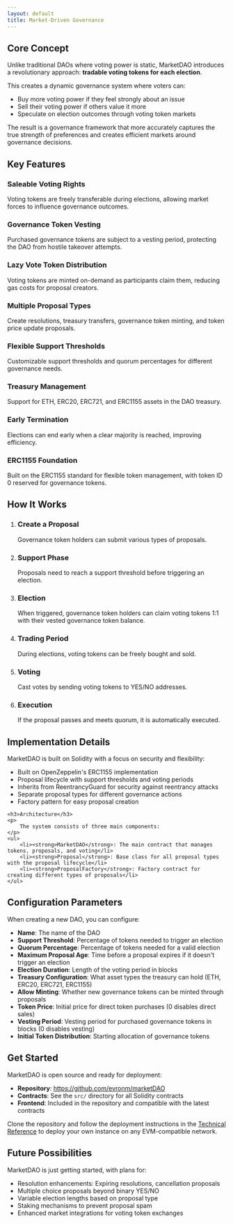 ```yaml
---
layout: default
title: Market-Driven Governance
---
```


<section class="section" id="concept">
    <h2>Core Concept</h2>
    <p>
        Unlike traditional DAOs where voting power is static, MarketDAO introduces a revolutionary approach:
        <strong>tradable voting tokens for each election</strong>.
    </p>
    <p>
        This creates a dynamic governance system where voters can:
    </p>
    <ul>
        <li>Buy more voting power if they feel strongly about an issue</li>
        <li>Sell their voting power if others value it more</li>
        <li>Speculate on election outcomes through voting token markets</li>
    </ul>
    <p>
        The result is a governance framework that more accurately captures the true strength of preferences 
        and creates efficient markets around governance decisions.
    </p>
</section>

<section class="section" id="features">
    <h2>Key Features</h2>
    <div class="feature-grid">
        <div class="feature-card">
            <h3>Saleable Voting Rights</h3>
            <p>Voting tokens are freely transferable during elections, allowing market forces to influence governance outcomes.</p>
        </div>
        <div class="feature-card">
            <h3>Governance Token Vesting</h3>
            <p>Purchased governance tokens are subject to a vesting period, protecting the DAO from hostile takeover attempts.</p>
        </div>
        <div class="feature-card">
            <h3>Lazy Vote Token Distribution</h3>
            <p>Voting tokens are minted on-demand as participants claim them, reducing gas costs for proposal creators.</p>
        </div>
        <div class="feature-card">
            <h3>Multiple Proposal Types</h3>
            <p>Create resolutions, treasury transfers, governance token minting, and token price update proposals.</p>
        </div>
        <div class="feature-card">
            <h3>Flexible Support Thresholds</h3>
            <p>Customizable support thresholds and quorum percentages for different governance needs.</p>
        </div>
        <div class="feature-card">
            <h3>Treasury Management</h3>
            <p>Support for ETH, ERC20, ERC721, and ERC1155 assets in the DAO treasury.</p>
        </div>
        <div class="feature-card">
            <h3>Early Termination</h3>
            <p>Elections can end early when a clear majority is reached, improving efficiency.</p>
        </div>
        <div class="feature-card">
            <h3>ERC1155 Foundation</h3>
            <p>Built on the ERC1155 standard for flexible token management, with token ID 0 reserved for governance tokens.</p>
        </div>
    </div>
</section>

<section class="section" id="how-it-works">
    <h2>How It Works</h2>
    <ol>
        <li>
            <h3>Create a Proposal</h3>
            <p>Governance token holders can submit various types of proposals.</p>
        </li>
        <li>
            <h3>Support Phase</h3>
            <p>Proposals need to reach a support threshold before triggering an election.</p>
        </li>
        <li>
            <h3>Election</h3>
            <p>When triggered, governance token holders can claim voting tokens 1:1 with their vested governance token balance.</p>
        </li>
        <li>
            <h3>Trading Period</h3>
            <p>During elections, voting tokens can be freely bought and sold.</p>
        </li>
        <li>
            <h3>Voting</h3>
            <p>Cast votes by sending voting tokens to YES/NO addresses.</p>
        </li>
        <li>
            <h3>Execution</h3>
            <p>If the proposal passes and meets quorum, it is automatically executed.</p>
        </li>
    </ol>
</section>

<section class="section" id="implementation">
    <h2>Implementation Details</h2>
    <p>
        MarketDAO is built on Solidity with a focus on security and flexibility:
    </p>
    <ul>
        <li>Built on OpenZeppelin's ERC1155 implementation</li>
        <li>Proposal lifecycle with support thresholds and voting periods</li>
        <li>Inherits from ReentrancyGuard for security against reentrancy attacks</li>
        <li>Separate proposal types for different governance actions</li>
        <li>Factory pattern for easy proposal creation</li>
    </ul>
    
    <h3>Architecture</h3>
    <p>
        The system consists of three main components:
    </p>
    <ul>
        <li><strong>MarketDAO</strong>: The main contract that manages tokens, proposals, and voting</li>
        <li><strong>Proposal</strong>: Base class for all proposal types with the proposal lifecycle</li>
        <li><strong>ProposalFactory</strong>: Factory contract for creating different types of proposals</li>
    </ul>
</section>

<section class="section" id="configuration">
    <h2>Configuration Parameters</h2>
    <p>
        When creating a new DAO, you can configure:
    </p>
    <ul>
        <li><strong>Name</strong>: The name of the DAO</li>
        <li><strong>Support Threshold</strong>: Percentage of tokens needed to trigger an election</li>
        <li><strong>Quorum Percentage</strong>: Percentage of tokens needed for a valid election</li>
        <li><strong>Maximum Proposal Age</strong>: Time before a proposal expires if it doesn't trigger an election</li>
        <li><strong>Election Duration</strong>: Length of the voting period in blocks</li>
        <li><strong>Treasury Configuration</strong>: What asset types the treasury can hold (ETH, ERC20, ERC721, ERC1155)</li>
        <li><strong>Allow Minting</strong>: Whether new governance tokens can be minted through proposals</li>
        <li><strong>Token Price</strong>: Initial price for direct token purchases (0 disables direct sales)</li>
        <li><strong>Vesting Period</strong>: Vesting period for purchased governance tokens in blocks (0 disables vesting)</li>
        <li><strong>Initial Token Distribution</strong>: Starting allocation of governance tokens</li>
    </ul>
</section>

<section class="section" id="deployment">
    <h2>Get Started</h2>
    <p>
        MarketDAO is open source and ready for deployment:
    </p>
    <ul>
        <li><strong>Repository</strong>: <a href="https://github.com/evronm/marketDAO" target="_blank">https://github.com/evronm/marketDAO</a></li>
        <li><strong>Contracts</strong>: See the <code>src/</code> directory for all Solidity contracts</li>
        <li><strong>Frontend</strong>: Included in the repository and compatible with the latest contracts</li>
    </ul>
    <p>
        Clone the repository and follow the deployment instructions in the <a href="{{ site.baseurl }}/docs/technical-reference/#deployment-guide">Technical Reference</a> to deploy your own instance on any EVM-compatible network.
    </p>
</section>

<section class="section">
    <h2>Future Possibilities</h2>
    <p>
        MarketDAO is just getting started, with plans for:
    </p>
    <ul>
        <li>Resolution enhancements: Expiring resolutions, cancellation proposals</li>
        <li>Multiple choice proposals beyond binary YES/NO</li>
        <li>Variable election lengths based on proposal type</li>
        <li>Staking mechanisms to prevent proposal spam</li>
        <li>Enhanced market integrations for voting token exchanges</li>
    </ul>
</section>